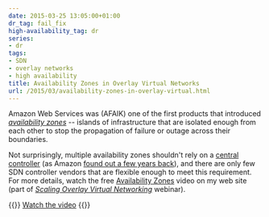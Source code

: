 ```yaml
---
date: 2015-03-25 13:05:00+01:00
dr_tag: fail_fix
high-availability_tag: dr
series:
- dr
tags:
- SDN
- overlay networks
- high availability
title: Availability Zones in Overlay Virtual Networks
url: /2015/03/availability-zones-in-overlay-virtual.html
---
```

Amazon Web Services was (AFAIK) one of the first products that introduced [*availability zones*](http://docs.aws.amazon.com/AWSEC2/latest/UserGuide/using-regions-availability-zones.html) -- islands of infrastructure that are isolated enough from each other to stop the propagation of failure or outage across their boundaries.

Not surprisingly, multiple availability zones shouldn't rely on a [central controller](http://blog.ipspace.net/2014/09/controller-cluster-is-single-failure.html) (as Amazon [found out a few years back](http://aws.amazon.com/message/67457/)), and there are only few SDN controller vendors that are flexible enough to meet this requirement. For more details, watch the free [Availability Zones](https://my.ipspace.net/bin/get/OverlayScale/4%20-%20Availability%20Zones.mp4?doccode=OverlayScale) video on my web site (part of [*Scaling Overlay Virtual Networking*](https://www.ipspace.net/Scaling_Overlay_Virtual_Networks) webinar).

{{<jump>}}
[Watch the video](https://my.ipspace.net/bin/get/OverlayScale/4%20-%20Availability%20Zones.mp4?doccode=OverlayScale)
{{</jump>}}

